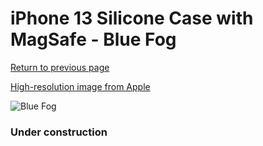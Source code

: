 # iPhone 13 Silicone Case with MagSafe - Blue Fog

[Return to previous page](/iphone_13)

[High-resolution image from Apple](https://store.storeimages.cdn-apple.com/8756/as-images.apple.com/is/MN613?wid=4500&hei=4500&fmt=png)

<div style="width: 384px"><img src="/everypreview/MN613.png" alt="Blue Fog"></div>

### Under construction
